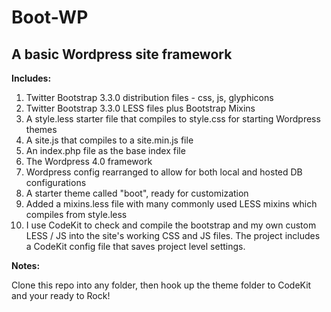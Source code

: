 Boot-WP
====

A basic Wordpress site framework
----------------------

**Includes:**

1. Twitter Bootstrap 3.3.0 distribution files - css, js, glyphicons
2. Twitter Bootstrap 3.3.0 LESS files plus Bootstrap Mixins
3. A style.less starter file that compiles to style.css for starting Wordpress themes
4. A site.js that compiles to a site.min.js file
5. An index.php file as the base index file
6. The Wordpress 4.0 framework
7. Wordpress config rearranged to allow for both local and hosted DB configurations
8. A starter theme called "boot", ready for customization
9. Added a mixins.less file with many commonly used LESS mixins which compiles from style.less
10. I use CodeKit to check and compile the bootstrap and my own custom LESS / JS into the site's working CSS and JS files. The project includes a CodeKit config file that saves project level settings.

**Notes:** 

Clone this repo into any folder, then hook up the theme folder to CodeKit and your ready to Rock!
